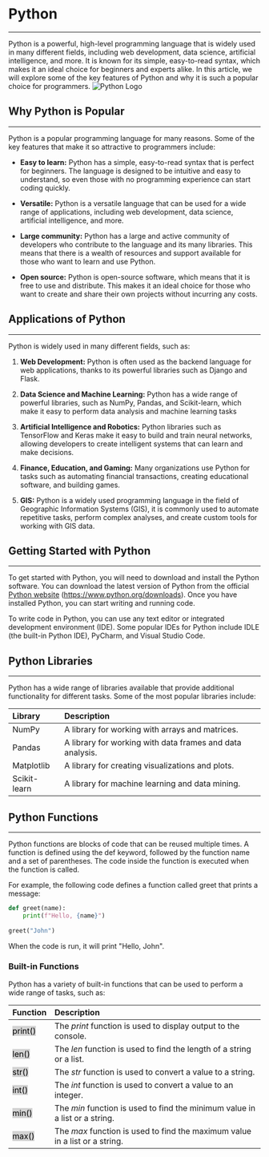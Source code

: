 # Python
---
Python is a powerful, high-level programming language that is widely used in many different fields, including web development, data science, artificial intelligence, and more. It is known for its simple, easy-to-read syntax, which makes it an ideal choice for beginners and experts alike. In this article, we will explore some of the key features of Python and why it is such a popular choice for programmers.
![Python Logo](https://www.python.org/static/img/python-logo@2x.png)
## Why Python is Popular
---
Python is a popular programming language for many reasons. Some of the key features that make it so attractive to programmers include:
- **Easy to learn:** Python has a simple, easy-to-read syntax that is perfect for beginners. The language is designed to be intuitive and easy to understand, so even those with no programming experience can start coding quickly.

- **Versatile:** Python is a versatile language that can be used for a wide range of applications, including web development, data science, artificial intelligence, and more.
- **Large community:** Python has a large and active community of developers who contribute to the language and its many libraries. This means that there is a wealth of resources and support available for those who want to learn and use Python.
- **Open source:** Python is open-source software, which means that it is free to use and distribute. This makes it an ideal choice for those who want to create and share their own projects without incurring any costs.
## Applications of Python
---
Python is widely used in many different fields, such as:
1. **Web Development:** Python is often used as the backend language for web applications, thanks to its powerful libraries such as Django and Flask.

2. **Data Science and Machine Learning:** Python has a wide range of powerful libraries, such as NumPy, Pandas, and Scikit-learn, which make it easy to perform data analysis and machine learning tasks

3. **Artificial Intelligence and Robotics:** Python libraries such as TensorFlow and Keras make it easy to build and train neural networks, allowing developers to create intelligent systems that can learn and make decisions.

4. **Finance, Education, and Gaming:** Many organizations use Python for tasks such as automating financial transactions, creating educational software, and building games.

5. **GIS:** Python is a widely used programming language in the field of Geographic Information Systems (GIS), it is commonly used to automate repetitive tasks, perform complex analyses, and create custom tools for working with GIS data.

## Getting Started with Python
---
To get started with Python, you will need to download and install the Python software. You can download the latest version of Python from the official [Python website](https://www.python.org) (https://www.python.org/downloads). Once you have installed Python, you can start writing and running code.

[//]: # (Note: The original pdf document has these two hyperlinks above swapped around. The Python website link, links to the downloads and vice-versa. I have therfore corrected them.)

To write code in Python, you can use any text editor or integrated development environment (IDE). Some popular IDEs for Python include IDLE (the built-in Python IDE), PyCharm, and Visual Studio Code.

## Python Libraries
---
Python has a wide range of libraries available that provide additional functionality for different tasks. Some of the most popular libraries include:

|Library|Description|
|:---|:---|
|NumPy|A library for working with arrays and matrices.|
|Pandas|A library for working with data frames and data analysis.|
|Matplotlib|A library for creating visualizations and plots.|
|Scikit-learn|A library for machine learning and data mining.|

## Python Functions
---
Python functions are blocks of code that can be reused multiple times. A function is defined using the def keyword, followed by the function name and a set of parentheses. The code inside the function is executed when the function is called.

For example, the following code defines a function called greet that prints a message:

```python
def greet(name):
    print(f"Hello, {name}")
    
greet("John")
```
When the code is run, it will print "Hello, John".
### Built-in Functions

Python has a variety of built-in functions that can be used to perform a wide range of tasks, such as:

[//]: # (Note: In the following table I had used "==" to highlight the words in the first column. This works well when viewing in Dillinger but in yellow, however it does not export as a pdf well. Using <mark> does not display correctly in Dillinger however it does export correctly as a pdf. Also, using the HTML <mark> command allowed me to change the colour of the highlight to grey)

|Function|Description|
|:---|:---|
|<mark style="background-color: lightgrey">print()</mark>|The *print* function is used to display output to the console.|
|<mark style="background-color: lightgrey">len()</mark>|The *len* function is used to find the length of a string or a list.|
|<mark style="background-color: lightgrey">str()</mark>|The *str* function is used to convert a value to a string.|
|<mark style="background-color: lightgrey">int()</mark>|The *int* function is used to convert a value to an integer.|
|<mark style="background-color: lightgrey">min()</mark>|The *min* function is used to find the minimum value in a list or a string.|
|<mark style="background-color: lightgrey">max()</mark>|The *max* function is used to find the maximum value in a list or a string.|


